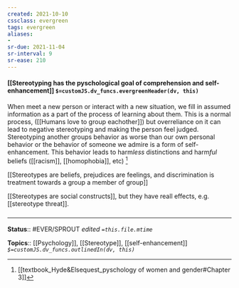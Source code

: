 ```yaml
---
created: 2021-10-10
cssclass: evergreen
tags: evergreen
aliases:
-
sr-due: 2021-11-04
sr-interval: 9
sr-ease: 210
---
```

#### [[Stereotyping has the pyschological goal of comprehension and self-enhancement]] `$=customJS.dv_funcs.evergreenHeader(dv, this)`

When meet a new person or interact with a new situation, we fill in assumed information as a part of the process of learning about them. This is a normal process, ([[Humans love to group eachother]]) but overreliance on it can lead to negative stereotyping and making the person feel judged. Stereotyping another groups behavior as worse than our own personal behavior or the behavior of someone we admire is a form of self-enhancement. This behavior leads to harm*less* distinctions and harm*ful* beliefs ([[racism]], [[homophobia]], etc) [^1]  

[[Stereotypes are beliefs, prejudices are feelings, and discrimination is treatment towards a group a member of group]]

[[Stereotypes are social constructs]], but they have reall effects, e.g. [[stereotype threat]].


### <hr class="footnote"/>

**Status**:: #EVER/SPROUT 
*edited `=this.file.mtime`*

**Topics**:: [[Psychology]], [[Stereotype]], [[self-enhancement]]
*`$=customJS.dv_funcs.outlinedIn(dv, this)`*


[^1]: [[textbook_Hyde&Elsequest_pyschology of women and gender#Chapter 3]]